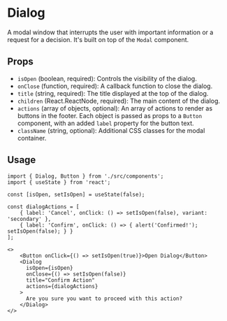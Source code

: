# Dialog

A modal window that interrupts the user with important information or a request for a decision. It's built on top of the `Modal` component.

## Props

*   `isOpen` (boolean, required): Controls the visibility of the dialog.
*   `onClose` (function, required): A callback function to close the dialog.
*   `title` (string, required): The title displayed at the top of the dialog.
*   `children` (React.ReactNode, required): The main content of the dialog.
*   `actions` (array of objects, optional): An array of actions to render as buttons in the footer. Each object is passed as props to a `Button` component, with an added `label` property for the button text.
*   `className` (string, optional): Additional CSS classes for the modal container.

## Usage

```tsx
import { Dialog, Button } from './src/components';
import { useState } from 'react';

const [isOpen, setIsOpen] = useState(false);

const dialogActions = [
    { label: 'Cancel', onClick: () => setIsOpen(false), variant: 'secondary' },
    { label: 'Confirm', onClick: () => { alert('Confirmed!'); setIsOpen(false); } }
];

<>
    <Button onClick={() => setIsOpen(true)}>Open Dialog</Button>
    <Dialog
      isOpen={isOpen}
      onClose={() => setIsOpen(false)}
      title="Confirm Action"
      actions={dialogActions}
    >
      Are you sure you want to proceed with this action?
    </Dialog>
</>
```
